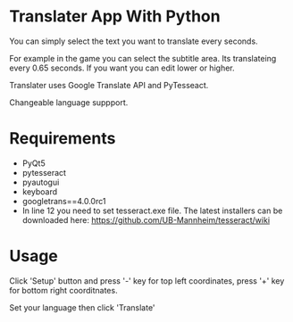 # Translater App With Python

You can simply select the text you want to translate every seconds.

For example in the game you can select the subtitle area. Its translateing every 0.65 seconds. If you want you can edit lower or higher.

Translater uses Google Translate API and PyTesseact.

Changeable language suppport.

# Requirements

* PyQt5 
* pytesseract
* pyautogui
* keyboard
* googletrans==4.0.0rc1
* In line 12 you need to set tesseract.exe file. The latest installers can be downloaded here: https://github.com/UB-Mannheim/tesseract/wiki

# Usage

Click 'Setup' button and press '-' key for top left coordinates, press '+' key for bottom right coorditnates.

Set your language then click 'Translate'
